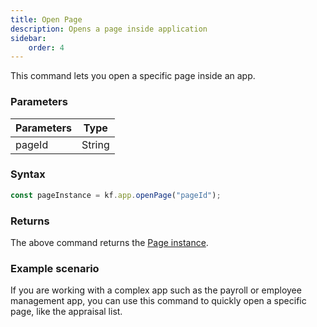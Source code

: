 ```yaml
---
title: Open Page
description: Opens a page inside application
sidebar:
    order: 4
---
```


This command lets you open a specific page inside an app.

### Parameters

| Parameters | Type   |
| ---------- | ------ |
| pageId     | String |

### Syntax

```js
const pageInstance = kf.app.openPage("pageId");
```

### Returns

The above command returns the
[Page instance](https://developers.kissflow.com/app/page/).

### Example scenario

If you are working with a complex app such as the payroll or employee management app, you can use this command to quickly open a specific page, like the appraisal list.
